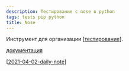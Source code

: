 ```yaml
---
description: Тестирование с nose в python
tags: tests pip python
title: Nose
---
```

Инструмент для организации [[тестирование]].

[документация](https://nose.readthedocs.io/en/latest/index.html)

[[2021-04-02-daily-note]]

[//begin]: # "Autogenerated link references for markdown compatibility"
[тестирование]: ../lists/тестирование "Основные принципы тестровния"
[2021-04-02-daily-note]: ../posts/2021-04-02-daily-note "Про работу behave и unittest и немного про datetime"
[//end]: # "Autogenerated link references"